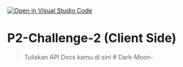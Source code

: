 [![Open in Visual Studio Code](https://classroom.github.com/assets/open-in-vscode-2e0aaae1b6195c2367325f4f02e2d04e9abb55f0b24a779b69b11b9e10269abc.svg)](https://classroom.github.com/online_ide?assignment_repo_id=16665331&assignment_repo_type=AssignmentRepo)
# P2-Challenge-2 (Client Side)

> Tuliskan API Docs kamu di sini
#   D a r k - M o o n -  
 